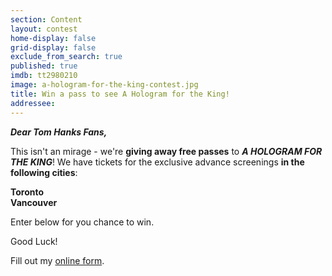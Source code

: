 ```yaml
---
section: Content
layout: contest
home-display: false
grid-display: false
exclude_from_search: true
published: true
imdb: tt2980210
image: a-hologram-for-the-king-contest.jpg
title: Win a pass to see A Hologram for the King!
addressee: 
---
```

**_Dear Tom Hanks Fans,_**

This isn't an mirage - we're **giving away free passes** to **_A HOLOGRAM FOR THE KING_**! We have tickets for the exclusive advance screenings **in the following cities**:

**Toronto  
Vancouver**

Enter below for you chance to win.

Good Luck!

<div id="wufoo-rq5gudj0j3e61e">
Fill out my <a href="https://dearcastandcrew.wufoo.com/forms/rq5gudj0j3e61e">online form</a>.
</div>
<script type="text/javascript">var rq5gudj0j3e61e;(function(d, t) {
var s = d.createElement(t), options = {
'userName':'dearcastandcrew',
'formHash':'rq5gudj0j3e61e',
'autoResize':true,
'height':'467',
'async':true,
'host':'wufoo.com',
'header':'hide',
'ssl':true};
s.src = ('https:' == d.location.protocol ? 'https://' : 'http://') + 'www.wufoo.com/scripts/embed/form.js';
s.onload = s.onreadystatechange = function() {
var rs = this.readyState; if (rs) if (rs != 'complete') if (rs != 'loaded') return;
try { rq5gudj0j3e61e = new WufooForm();rq5gudj0j3e61e.initialize(options);rq5gudj0j3e61e.display(); } catch (e) {}};
var scr = d.getElementsByTagName(t)[0], par = scr.parentNode; par.insertBefore(s, scr);
})(document, 'script');</script>


